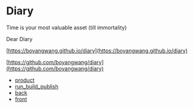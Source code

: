 # Diary

Time is your most valuable asset (till immortality)

Dear Diary

[https://boyangwang.github.io/diary](https://boyangwang.github.io/diary)

[https://github.com/boyangwang/diary](https://github.com/boyangwang/diary)

- [product](./product)
- [run_build_publish](./run_build_publish)
- [back](./back)
- [front](./front)
